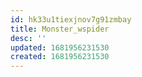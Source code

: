```yaml
---
id: hk33u1tiexjnov7g91zmbay
title: Monster_wspider
desc: ''
updated: 1681956231530
created: 1681956231530
---
```

